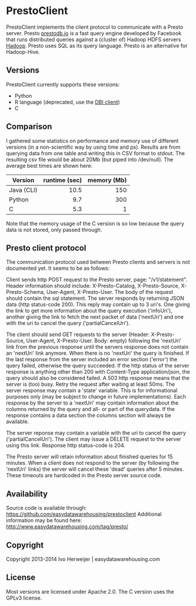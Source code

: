 PrestoClient
============

PrestoClient implements the client protocol to communicate with a Presto server.
Presto [prestodb.io](http://prestodb.io/) is a fast query engine developed
by Facebook that runs distributed queries against a (cluster of)
Hadoop HDFS servers [Hadoop](http://hadoop.apache.org/).
Presto uses SQL as its query language. Presto is an alternative for
Hadoop-Hive.

Versions
--------
PrestoClient currently supports these versions:

- Python  
- R language (deprecated, use the [DBI client](https://github.com/prestodb/RPresto))  
- C  

Comparison
----------
I gathered some statistics on performance and memory use of different versions (in a non-scientific
way by using time and ps). Results are from querying data from one table and writing this in CSV
format to stdout. The resulting csv file would be about 20Mb (but piped into /dev/null).
The average best times are shown here:

| Version    | runtime (sec) | memory (Mb) |
| ---------- | -------------:| -----------:|
| Java (CLI) | 10.5          | 150         |
| Python     | 9.7           | 300         |
| C          | 5.3           | 1           |

Note that the memory usage of the C version is so low because the query data is not stored, only passed
through.

Presto client protocol
----------------------
The communication protocol used between Presto clients and servers is not documented yet. It seems to
be as follows:

Client sends http POST request to the Presto server, page: "/v1/statement". Header information should
include: X-Presto-Catalog, X-Presto-Source, X-Presto-Schema, User-Agent, X-Presto-User. The body of the
request should contain the sql statement. The server responds by returning JSON data (http status-code 200).
This reply may contain up to 3 uri's. One giving the link to get more information about the query execution
('infoUri'), another giving the link to fetch the next packet of data ('nextUri') and one with the uri to
cancel the query ('partialCancelUri').

The client should send GET requests to the server (Header: X-Presto-Source, User-Agent, X-Presto-User.
Body: empty) following the 'nextUri' link from the previous response until the servers response does not
contain an 'nextUri' link anymore. When there is no 'nextUri' the query is finished. If the last response
from the server included an error section ('error') the query failed, otherwise the query succeeded. If
the http status of the server response is anything other than 200 with Content-Type application/json, the
query should also be considered failed. A 503 http response means that the server is (too) busy. Retry the
request after waiting at least 50ms.
The server response may contain a 'state' variable. This is for informational purposes only (may be subject
to change in future implementations).
Each response by the server to a 'nextUri' may contain information about the columns returned by the query
and all- or part of the querydata. If the response contains a data section the columns section will always
be available.

The server reponse may contain a variable with the uri to cancel the query ('partialCancelUri'). The client
may issue a DELETE request to the server using this link. Response http status-code is 204.

The Presto server will retain information about finished queries for 15 minutes. When a client does not
respond to the server (by following the 'nextUri' links) the server will cancel these 'dead' queries after
5 minutes. These timeouts are hardcoded in the Presto server source code.

Availability
------------
Source code is available through: https://github.com/easydatawarehousing/prestoclient
Additional information may be found here: http://www.easydatawarehousing.com/tag/presto/

Copyright
---------
Copyright 2013-2014 Ivo Herweijer | easydatawarehousing.com

License
-------
Most versions are licensed under Apache 2.0. The C version uses the GPLv3 license.
